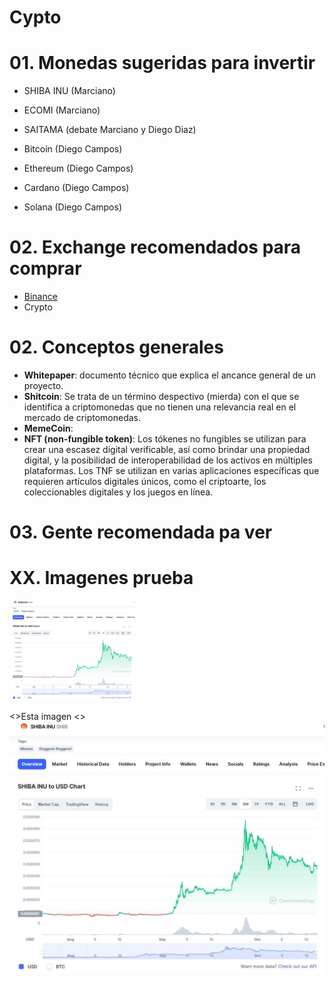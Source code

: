# Cypto

# 01. Monedas sugeridas para invertir
- SHIBA INU (Marciano)
- ECOMI (Marciano)
- SAITAMA (debate Marciano y Diego Diaz)

- Bitcoin (Diego Campos)
- Ethereum (Diego Campos)
- Cardano (Diego Campos)
- Solana (Diego Campos)

# 02. Exchange recomendados para comprar
- [Binance](https://www.binance.com)
- Crypto

# 02. Conceptos generales

- **Whitepaper**: documento técnico que explica el ancance general de un proyecto.
- **Shitcoin**: Se trata de un término despectivo (mierda) con el que se identifica a criptomonedas que no tienen una relevancia real en el mercado de criptomonedas.
- **MemeCoin**: 
- **NFT (non-fungible token)**: Los tókenes no fungibles se utilizan para crear una escasez digital verificable, así como brindar una propiedad digital, y la posibilidad de interoperabilidad de los activos en múltiples plataformas. Los TNF se utilizan en varias aplicaciones específicas que requieren artículos digitales únicos, como el criptoarte, los coleccionables digitales y los juegos en línea.

# 03. Gente recomendada pa ver

# XX. Imagenes prueba
<img src="IM_Crypto/IM__MD_001.JPG" alt="drawing" width="200"/>


<>Esta imagen
<>![gatoperro](IM_Crypto/IM__MD_001.JPG)
